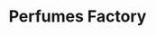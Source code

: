 ---
title: "Perfumes Factory"
url: /caracas/perfumes-factory-bulevar-de-sabana-grande/
shop: perfumería
---